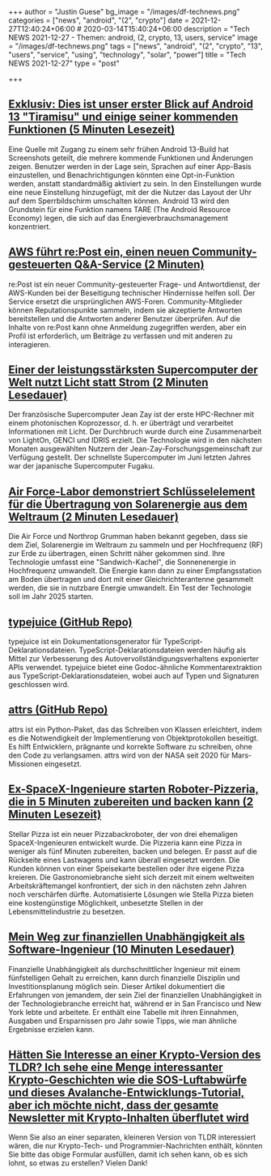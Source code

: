 +++
author = "Justin Guese"
bg_image = "/images/df-technews.png"
categories = ["news", "android", "(2", "crypto"]
date = 2021-12-27T12:40:24+06:00 # 2020-03-14T15:40:24+06:00
description = "Tech NEWS 2021-12-27 - Themen: android, (2, crypto, 13, users, service"
image = "/images/df-technews.png"
tags = ["news", "android", "(2", "crypto", "13", "users", "service", "using", "technology", "solar", "power"]
title = "Tech NEWS 2021-12-27"
type = "post"

+++

## [Exklusiv: Dies ist unser erster Blick auf Android 13 "Tiramisu" und einige seiner kommenden Funktionen (5 Minuten Lesezeit)](https://www.xda-developers.com/android-13-tiramisu-exclusive-first-look/)

 Eine Quelle mit Zugang zu einem sehr frühen Android 13-Build hat Screenshots geteilt, die mehrere kommende Funktionen und Änderungen zeigen. Benutzer werden in der Lage sein, Sprachen auf einer App-Basis einzustellen, und Benachrichtigungen könnten eine Opt-in-Funktion werden, anstatt standardmäßig aktiviert zu sein. In den Einstellungen wurde eine neue Einstellung hinzugefügt, mit der die Nutzer das Layout der Uhr auf dem Sperrbildschirm umschalten können. Android 13 wird den Grundstein für eine Funktion namens TARE (The Android Resource Economy) legen, die sich auf das Energieverbrauchsmanagement konzentriert.

## [AWS führt re:Post ein, einen neuen Community-gesteuerten Q&A-Service (2 Minuten)](https://techcrunch.com/2021/12/02/aws-launches-repost-a-new-community-driven-qa-service/)

 re:Post ist ein neuer Community-gesteuerter Frage- und Antwortdienst, der AWS-Kunden bei der Beseitigung technischer Hindernisse helfen soll. Der Service ersetzt die ursprünglichen AWS-Foren. Community-Mitglieder können Reputationspunkte sammeln, indem sie akzeptierte Antworten bereitstellen und die Antworten anderer Benutzer überprüfen. Auf die Inhalte von re:Post kann ohne Anmeldung zugegriffen werden, aber ein Profil ist erforderlich, um Beiträge zu verfassen und mit anderen zu interagieren.

## [Einer der leistungsstärksten Supercomputer der Welt nutzt Licht statt Strom (2 Minuten Lesedauer)](https://interestingengineering.com/supercomputer-uses-light-instead-of-electric-current)

 Der französische Supercomputer Jean Zay ist der erste HPC-Rechner mit einem photonischen Koprozessor, d. h. er überträgt und verarbeitet Informationen mit Licht. Der Durchbruch wurde durch eine Zusammenarbeit von LightOn, GENCI und IDRIS erzielt. Die Technologie wird in den nächsten Monaten ausgewählten Nutzern der Jean-Zay-Forschungsgemeinschaft zur Verfügung gestellt. Der schnellste Supercomputer im Juni letzten Jahres war der japanische Supercomputer Fugaku.

## [Air Force-Labor demonstriert Schlüsselelement für die Übertragung von Solarenergie aus dem Weltraum (2 Minuten Lesedauer)](https://www.pv-magazine.com/2021/12/24/air-force-lab-demonstrates-key-element-for-beaming-solar-power-from-space/)

 Die Air Force und Northrop Grumman haben bekannt gegeben, dass sie dem Ziel, Solarenergie im Weltraum zu sammeln und per Hochfrequenz (RF) zur Erde zu übertragen, einen Schritt näher gekommen sind. Ihre Technologie umfasst eine "Sandwich-Kachel", die Sonnenenergie in Hochfrequenz umwandelt. Die Energie kann dann zu einer Empfangsstation am Boden übertragen und dort mit einer Gleichrichterantenne gesammelt werden, die sie in nutzbare Energie umwandelt. Ein Test der Technologie soll im Jahr 2025 starten.

## [typejuice (GitHub Repo)](https://github.com/galvez/typejuice)

 typejuice ist ein Dokumentationsgenerator für TypeScript-Deklarationsdateien. TypeScript-Deklarationsdateien werden häufig als Mittel zur Verbesserung des Autovervollständigungsverhaltens exponierter APIs verwendet. typejuice bietet eine Godoc-ähnliche Kommentarextraktion aus TypeScript-Deklarationsdateien, wobei auch auf Typen und Signaturen geschlossen wird.

## [attrs (GitHub Repo)](https://github.com/python-attrs/attrs)

 attrs ist ein Python-Paket, das das Schreiben von Klassen erleichtert, indem es die Notwendigkeit der Implementierung von Objektprotokollen beseitigt. Es hilft Entwicklern, prägnante und korrekte Software zu schreiben, ohne den Code zu verlangsamen. attrs wird von der NASA seit 2020 für Mars-Missionen eingesetzt.

## [Ex-SpaceX-Ingenieure starten Roboter-Pizzeria, die in 5 Minuten zubereiten und backen kann (2 Minuten Lesezeit)](https://interestingengineering.com/ex-spacex-engineers-robotic-pizzeria)

 Stellar Pizza ist ein neuer Pizzabackroboter, der von drei ehemaligen SpaceX-Ingenieuren entwickelt wurde. Die Pizzeria kann eine Pizza in weniger als fünf Minuten zubereiten, backen und belegen. Er passt auf die Rückseite eines Lastwagens und kann überall eingesetzt werden. Die Kunden können von einer Speisekarte bestellen oder ihre eigene Pizza kreieren. Die Gastronomiebranche sieht sich derzeit mit einem weltweiten Arbeitskräftemangel konfrontiert, der sich in den nächsten zehn Jahren noch verschärfen dürfte. Automatisierte Lösungen wie Stella Pizza bieten eine kostengünstige Möglichkeit, unbesetzte Stellen in der Lebensmittelindustrie zu besetzen.

## [Mein Weg zur finanziellen Unabhängigkeit als Software-Ingenieur (10 Minuten Lesedauer)](https://software.rajivprab.com/2021/12/26/my-path-to-financial-independence-as-a-software-engineer/)

 Finanzielle Unabhängigkeit als durchschnittlicher Ingenieur mit einem fünfstelligen Gehalt zu erreichen, kann durch finanzielle Disziplin und Investitionsplanung möglich sein. Dieser Artikel dokumentiert die Erfahrungen von jemandem, der sein Ziel der finanziellen Unabhängigkeit in der Technologiebranche erreicht hat, während er in San Francisco und New York lebte und arbeitete. Er enthält eine Tabelle mit ihren Einnahmen, Ausgaben und Ersparnissen pro Jahr sowie Tipps, wie man ähnliche Ergebnisse erzielen kann.

## [Hätten Sie Interesse an einer Krypto-Version des TLDR? Ich sehe eine Menge interessanter Krypto-Geschichten wie die SOS-Luftabwürfe und dieses Avalanche-Entwicklungs-Tutorial, aber ich möchte nicht, dass der gesamte Newsletter mit Krypto-Inhalten überflutet wird](https://danni763618.typeform.com/to/U3xE5anP%20%20/1/0100017dfb95a910-56ec97f2-1099-4669-82c1-445652e546ad-000000/AKTZ90w6F5xXqUZMpt7dS09CKaI3plHpclNCq8kzNF4=229)

 Wenn Sie also an einer separaten, kleineren Version von TLDR interessiert wären, die nur Krypto-Tech- und Programmier-Nachrichten enthält, könnten Sie bitte das obige Formular ausfüllen, damit ich sehen kann, ob es sich lohnt, so etwas zu erstellen? Vielen Dank!

